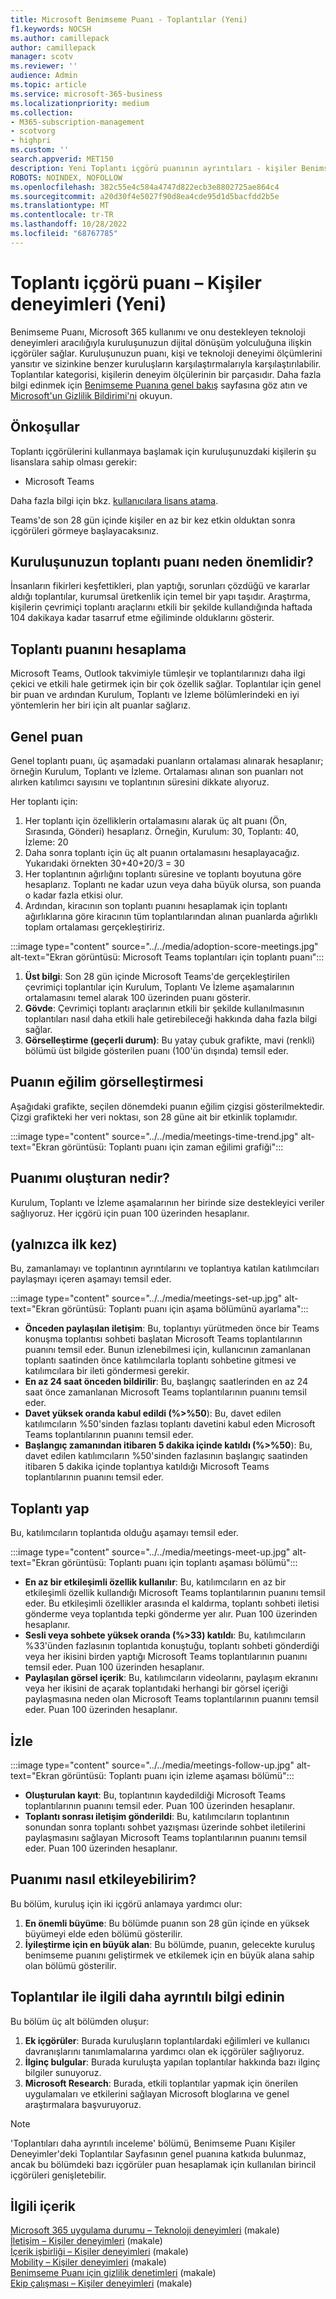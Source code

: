 ```yaml
---
title: Microsoft Benimseme Puanı - Toplantılar (Yeni)
f1.keywords: NOCSH
ms.author: camillepack
author: camillepack
manager: scotv
ms.reviewer: ''
audience: Admin
ms.topic: article
ms.service: microsoft-365-business
ms.localizationpriority: medium
ms.collection:
- M365-subscription-management
- scotvorg
- highpri
ms.custom: ''
search.appverid: MET150
description: Yeni Toplantı içgörü puanının ayrıntıları - kişiler Benimseme Puanı'nın deneyimini yaşar.
ROBOTS: NOINDEX, NOFOLLOW
ms.openlocfilehash: 382c55e4c584a4747d822ecb3e8802725ae864c4
ms.sourcegitcommit: a20d30f4e5027f90d8ea4cde95d1d5bacfdd2b5e
ms.translationtype: MT
ms.contentlocale: tr-TR
ms.lasthandoff: 10/28/2022
ms.locfileid: "68767785"
---
```

# <a name="meetings-insights-score--people-experiences-new"></a>Toplantı içgörü puanı – Kişiler deneyimleri (Yeni)

Benimseme Puanı, Microsoft 365 kullanımı ve onu destekleyen teknoloji deneyimleri aracılığıyla kuruluşunuzun dijital dönüşüm yolculuğuna ilişkin içgörüler sağlar. Kuruluşunuzun puanı, kişi ve teknoloji deneyimi ölçümlerini yansıtır ve sizinkine benzer kuruluşların karşılaştırmalarıyla karşılaştırılabilir. Toplantılar kategorisi, kişilerin deneyim ölçülerinin bir parçasıdır. Daha fazla bilgi edinmek için [Benimseme Puanına genel bakış](adoption-score.md) sayfasına göz atın ve [Microsoft'un Gizlilik Bildirimi'ni](https://privacy.microsoft.com/privacystatement) okuyun.

## <a name="prerequisites"></a>Önkoşullar

Toplantı içgörülerini kullanmaya başlamak için kuruluşunuzdaki kişilerin şu lisanslara sahip olması gerekir:

- Microsoft Teams

Daha fazla bilgi için bkz. [kullanıcılara lisans atama](../manage/assign-licenses-to-users.md).

Teams'de son 28 gün içinde kişiler en az bir kez etkin olduktan sonra içgörüleri görmeye başlayacaksınız.

## <a name="why-your-organizations-meetings-score-matters"></a>Kuruluşunuzun toplantı puanı neden önemlidir?

İnsanların fikirleri keşfettikleri, plan yaptığı, sorunları çözdüğü ve kararlar aldığı toplantılar, kurumsal üretkenlik için temel bir yapı taşıdır. Araştırma, kişilerin çevrimiçi toplantı araçlarını etkili bir şekilde kullandığında haftada 104 dakikaya kadar tasarruf etme eğiliminde olduklarını gösterir.

## <a name="how-we-calculate-the-meetings-score"></a>Toplantı puanını hesaplama

Microsoft Teams, Outlook takvimiyle tümleşir ve toplantılarınızı daha ilgi çekici ve etkili hale getirmek için bir çok özellik sağlar. Toplantılar için genel bir puan ve ardından Kurulum, Toplantı ve İzleme bölümlerindeki en iyi yöntemlerin her biri için alt puanlar sağlarız.

## <a name="overall-score"></a>Genel puan

Genel toplantı puanı, üç aşamadaki puanların ortalaması alınarak hesaplanır; örneğin Kurulum, Toplantı ve İzleme. Ortalaması alınan son puanları not alırken katılımcı sayısını ve toplantının süresini dikkate alıyoruz.

Her toplantı için:

1. Her toplantı için özelliklerin ortalamasını alarak üç alt puanı (Ön, Sırasında, Gönderi) hesaplarız. Örneğin, Kurulum: 30, Toplantı: 40, İzleme: 20
1. Daha sonra toplantı için üç alt puanın ortalamasını hesaplayacağız. Yukarıdaki örnekten 30+40+20/3 = 30
1. Her toplantının ağırlığını toplantı süresine ve toplantı boyutuna göre hesaplarız. Toplantı ne kadar uzun veya daha büyük olursa, son puanda o kadar fazla etkisi olur.
1. Ardından, kiracının son toplantı puanını hesaplamak için toplantı ağırlıklarına göre kiracının tüm toplantılarından alınan puanlarda ağırlıklı toplam ortalaması gerçekleştiririz.

:::image type="content" source="../../media/adoption-score-meetings.jpg" alt-text="Ekran görüntüsü: Microsoft Teams toplantıları için toplantı puanı":::

1. **Üst bilgi**: Son 28 gün içinde Microsoft Teams'de gerçekleştirilen çevrimiçi toplantılar için Kurulum, Toplantı Ve İzleme aşamalarının ortalamasını temel alarak 100 üzerinden puanı gösterir.
1. **Gövde**: Çevrimiçi toplantı araçlarının etkili bir şekilde kullanılmasının toplantıları nasıl daha etkili hale getirebileceği hakkında daha fazla bilgi sağlar.
1. **Görselleştirme (geçerli durum)**: Bu yatay çubuk grafikte, mavi (renkli) bölümü üst bilgide gösterilen puanı (100'ün dışında) temsil eder.

## <a name="trend-visualization-of-the-score"></a>Puanın eğilim görselleştirmesi

Aşağıdaki grafikte, seçilen dönemdeki puanın eğilim çizgisi gösterilmektedir. Çizgi grafikteki her veri noktası, son 28 güne ait bir etkinlik toplamıdır.

:::image type="content" source="../../media/meetings-time-trend.jpg" alt-text="Ekran görüntüsü: Toplantı puanı için zaman eğilimi grafiği":::

## <a name="what-makes-up-my-score"></a>Puanımı oluşturan nedir?

Kurulum, Toplantı ve İzleme aşamalarının her birinde size destekleyici veriler sağlıyoruz. Her içgörü için puan 100 üzerinden hesaplanır.

## <a name="set-up"></a>(yalnızca ilk kez)

Bu, zamanlamayı ve toplantının ayrıntılarını ve toplantıya katılan katılımcıları paylaşmayı içeren aşamayı temsil eder.

:::image type="content" source="../../media/meetings-set-up.jpg" alt-text="Ekran görüntüsü: Toplantı puanı için aşama bölümünü ayarlama":::

- **Önceden paylaşılan iletişim**: Bu, toplantıyı yürütmeden önce bir Teams konuşma toplantısı sohbeti başlatan Microsoft Teams toplantılarının puanını temsil eder. Bunun izlenebilmesi için, kullanıcının zamanlanan toplantı saatinden önce katılımcılarla toplantı sohbetine gitmesi ve katılımcılara bir ileti göndermesi gerekir.
- **En az 24 saat önceden bildirilir**: Bu, başlangıç saatlerinden en az 24 saat önce zamanlanan Microsoft Teams toplantılarının puanını temsil eder.
- **Davet yüksek oranda kabul edildi (%>%50**): Bu, davet edilen katılımcıların %50'sinden fazlası toplantı davetini kabul eden Microsoft Teams toplantılarının puanını temsil eder.
- **Başlangıç zamanından itibaren 5 dakika içinde katıldı (%>%50**): Bu, davet edilen katılımcıların %50'sinden fazlasının başlangıç saatinden itibaren 5 dakika içinde toplantıya katıldığı Microsoft Teams toplantılarının puanını temsil eder.

## <a name="meet-up"></a>Toplantı yap

Bu, katılımcıların toplantıda olduğu aşamayı temsil eder.

:::image type="content" source="../../media/meetings-meet-up.jpg" alt-text="Ekran görüntüsü: Toplantı puanı için toplantı aşaması bölümü":::

- **En az bir etkileşimli özellik kullanılır**: Bu, katılımcıların en az bir etkileşimli özellik kullandığı Microsoft Teams toplantılarının puanını temsil eder. Bu etkileşimli özellikler arasında el kaldırma, toplantı sohbeti iletisi gönderme veya toplantıda tepki gönderme yer alır. Puan 100 üzerinden hesaplanır.
- **Sesli veya sohbete yüksek oranda (%>33) katıldı**: Bu, katılımcıların %33'ünden fazlasının toplantıda konuştuğu, toplantı sohbeti gönderdiği veya her ikisini birden yaptığı Microsoft Teams toplantılarının puanını temsil eder. Puan 100 üzerinden hesaplanır.
- **Paylaşılan görsel içerik**: Bu, katılımcıların videolarını, paylaşım ekranını veya her ikisini de açarak toplantıdaki herhangi bir görsel içeriği paylaşmasına neden olan Microsoft Teams toplantılarının puanını temsil eder. Puan 100 üzerinden hesaplanır.

## <a name="follow-up"></a>İzle

:::image type="content" source="../../media/meetings-follow-up.jpg" alt-text="Ekran görüntüsü: Toplantı puanı için izleme aşaması bölümü":::

- **Oluşturulan kayıt**: Bu, toplantının kaydedildiği Microsoft Teams toplantılarının puanını temsil eder. Puan 100 üzerinden hesaplanır.
- **Toplantı sonrası iletişim gönderildi**: Bu, katılımcıların toplantının sonundan sonra toplantı sohbet yazışması üzerinde sohbet iletilerini paylaşmasını sağlayan Microsoft Teams toplantılarının puanını temsil eder. Puan 100 üzerinden hesaplanır.

## <a name="how-can-i-impact-my-score"></a>Puanımı nasıl etkileyebilirim?

Bu bölüm, kuruluş için iki içgörü anlamaya yardımcı olur:

1. **En önemli büyüme**: Bu bölümde puanın son 28 gün içinde en yüksek büyümeyi elde eden bölümü gösterilir.
1. **İyileştirme için en büyük alan**: Bu bölümde, puanın, gelecekte kuruluş benimseme puanını geliştirmek ve etkilemek için en büyük alana sahip olan bölümü gösterilir.

## <a name="dig-deeper-into-meetings"></a>Toplantılar ile ilgili daha ayrıntılı bilgi edinin

Bu bölüm üç alt bölümden oluşur:

1. **Ek içgörüler**: Burada kuruluşların toplantılardaki eğilimleri ve kullanıcı davranışlarını tanımlamalarına yardımcı olan ek içgörüler sağlıyoruz.
1. **İlginç bulgular**: Burada kuruluşta yapılan toplantılar hakkında bazı ilginç bilgiler sunuyoruz.
1. **Microsoft Research**: Burada, etkili toplantılar yapmak için önerilen uygulamaları ve etkilerini sağlayan Microsoft bloglarına ve genel araştırmalara başvuruyoruz.

> [!NOTE]
> 'Toplantıları daha ayrıntılı inceleme' bölümü, Benimseme Puanı Kişiler Deneyimler'deki Toplantılar Sayfasının genel puanına katkıda bulunmaz, ancak bu bölümdeki bazı içgörüler puan hesaplamak için kullanılan birincil içgörüleri genişletebilir.

## <a name="related-content"></a>İlgili içerik

[Microsoft 365 uygulama durumu – Teknoloji deneyimleri](apps-health.md) (makale)\
[İletişim – Kişiler deneyimleri](communication.md) (makale)\
[İçerik işbirliği – Kişiler deneyimleri](content-collaboration.md) (makale)\
[Mobility – Kişiler deneyimleri](mobility.md) (makale)\
[Benimseme Puanı için gizlilik denetimleri](privacy.md) (makale)\
[Ekip çalışması – Kişiler deneyimleri](teamwork.md) (makale)
